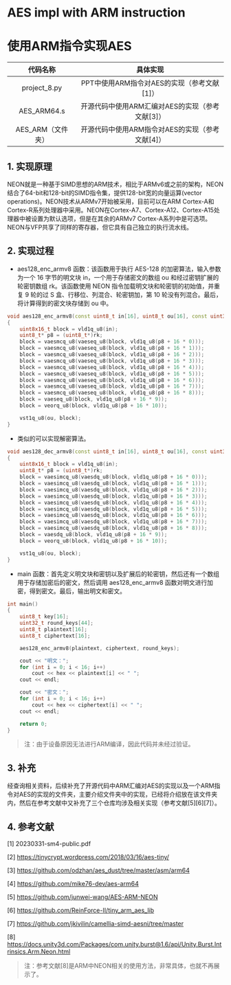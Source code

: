 # AES impl with ARM instruction
# 使用ARM指令实现AES

|     代码名称      |                    具体实现                     |
| :---------------: | :---------------------------------------------: |
|   project_8.py    |   PPT中使用ARM指令对AES的实现（参考文献[1]）    |
|    AES_ARM64.s    | 开源代码中使用ARM汇编对AES的实现（参考文献[3]） |
| AES_ARM（文件夹） | 开源代码中使用ARM指令对AES的实现（参考文献[4]） |

## 1. 实现原理

NEON就是一种基于SIMD思想的ARM技术，相比于ARMv6或之前的架构，NEON结合了64-bit和128-bit的SIMD指令集，提供128-bit宽的向量运算(vector operations)。NEON技术从ARMv7开始被采用，目前可以在ARM Cortex-A和Cortex-R系列处理器中采用。NEON在Cortex-A7、Cortex-A12、Cortex-A15处理器中被设置为默认选项，但是在其余的ARMv7 Cortex-A系列中是可选项。NEON与VFP共享了同样的寄存器，但它具有自己独立的执行流水线。

## 2. 实现过程

- aes128_enc_armv8 函数：该函数用于执行 AES-128 的加密算法，输入参数为一个 16 字节的明文块 in，一个用于存储密文的数组 ou 和经过密钥扩展的轮密钥数组 rk。该函数使用 NEON 指令加载明文块和轮密钥的初始值，并重复 9 轮的过 S 盒、行移位、列混合、轮密钥加，第 10 轮没有列混合。最后，将计算得到的密文块存储到 ou 中。
```C++
void aes128_enc_armv8(const uint8_t in[16], uint8_t ou[16], const uint32_t rk[44])
{
    uint8x16_t block = vld1q_u8(in);
    uint8_t* p8 = (uint8_t*)rk;
    block = vaesmcq_u8(vaeseq_u8(block, vld1q_u8(p8 + 16 * 0)));
    block = vaesmcq_u8(vaeseq_u8(block, vld1q_u8(p8 + 16 * 1)));
    block = vaesmcq_u8(vaeseq_u8(block, vld1q_u8(p8 + 16 * 2)));
    block = vaesmcq_u8(vaeseq_u8(block, vld1q_u8(p8 + 16 * 3)));
    block = vaesmcq_u8(vaeseq_u8(block, vld1q_u8(p8 + 16 * 4)));
    block = vaesmcq_u8(vaeseq_u8(block, vld1q_u8(p8 + 16 * 5)));
    block = vaesmcq_u8(vaeseq_u8(block, vld1q_u8(p8 + 16 * 6)));
    block = vaesmcq_u8(vaeseq_u8(block, vld1q_u8(p8 + 16 * 7)));
    block = vaesmcq_u8(vaeseq_u8(block, vld1q_u8(p8 + 16 * 8)));
    block = vaeseq_u8(block, vld1q_u8(p8 + 16 * 9));
    block = veorq_u8(block, vld1q_u8(p8 + 16 * 10));

    vst1q_u8(ou, block);
}
```
- 类似的可以实现解密算法。
```C++
void aes128_dec_armv8(const uint8_t in[16], uint8_t ou[16], const uint32_t rk[44])
{
    uint8x16_t block = vld1q_u8(in);
    uint8_t* p8 = (uint8_t*)rk;
    block = vaesimcq_u8(vaesdq_u8(block, vld1q_u8(p8 + 16 * 0)));
    block = vaesimcq_u8(vaesdq_u8(block, vld1q_u8(p8 + 16 * 1)));
    block = vaesimcq_u8(vaesdq_u8(block, vld1q_u8(p8 + 16 * 2)));
    block = vaesimcq_u8(vaesdq_u8(block, vld1q_u8(p8 + 16 * 3)));
    block = vaesimcq_u8(vaesdq_u8(block, vld1q_u8(p8 + 16 * 4)));
    block = vaesimcq_u8(vaesdq_u8(block, vld1q_u8(p8 + 16 * 5)));
    block = vaesimcq_u8(vaesdq_u8(block, vld1q_u8(p8 + 16 * 6)));
    block = vaesimcq_u8(vaesdq_u8(block, vld1q_u8(p8 + 16 * 7)));
    block = vaesimcq_u8(vaesdq_u8(block, vld1q_u8(p8 + 16 * 8)));
    block = vaesdq_u8(block, vld1q_u8(p8 + 16 * 9));
    block = veorq_u8(block, vld1q_u8(p8 + 16 * 10));

    vst1q_u8(ou, block);
}
```
- main 函数：首先定义明文块和密钥以及扩展后的轮密钥，然后还有一个数组用于存储加密后的密文，然后调用 aes128_enc_armv8 函数对明文进行加密，得到密文。最后，输出明文和密文。
```C++
int main()
{
    uint8_t key[16];
    uint32_t round_keys[44];
    uint8_t plaintext[16];
    uint8_t ciphertext[16];

    aes128_enc_armv8(plaintext, ciphertext, round_keys);

    cout << "明文：";
    for (int i = 0; i < 16; i++)
        cout << hex << plaintext[i] << " ";
    cout << endl;

    cout << "密文：";
    for (int i = 0; i < 16; i++)
        cout << hex << ciphertext[i] << " ";
    cout << endl;

    return 0;
}
```
> 注：由于设备原因无法进行ARM编译，因此代码并未经过验证。


## 3. 补充

经查询相关资料，后续补充了开源代码中ARM汇编对AES的实现以及一个ARM指令对AES的实现的文件夹，主要介绍文件夹中的实现，已经将介绍放在该文件夹内，然后在参考文献中又补充了三个仓库均涉及相关实现（参考文献[5][6][7]）。


## 4. 参考文献
[1] 20230331-sm4-public.pdf

[2] https://tinycrypt.wordpress.com/2018/03/16/aes-tiny/

[3] https://github.com/odzhan/aes_dust/tree/master/asm/arm64

[4] https://github.com/mike76-dev/aes-arm64

[5] https://github.com/junwei-wang/AES-ARM-NEON

[6] https://github.com/ReinForce-II/tiny_arm_aes_lib

[7] https://github.com/jkivilin/camellia-simd-aesni/tree/master

[8] https://docs.unity3d.com/Packages/com.unity.burst@1.6/api/Unity.Burst.Intrinsics.Arm.Neon.html

> 注：参考文献[8]是ARM中NEON相关的使用方法，非常具体，也就不再展示了。
